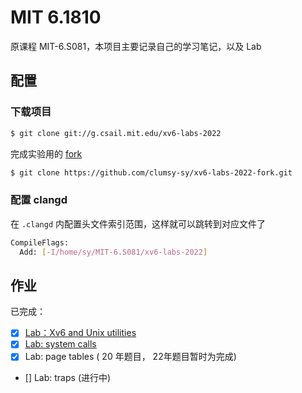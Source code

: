 # MIT 6.1810

原课程 MIT-6.S081，本项目主要记录自己的学习笔记，以及 Lab


## 配置

### 下载项目

```sh
$ git clone git://g.csail.mit.edu/xv6-labs-2022
```
完成实验用的 [fork](https://github.com/clumsy-sy/xv6-labs-2022-fork)
```sh
$ git clone https://github.com/clumsy-sy/xv6-labs-2022-fork.git
```

### 配置 clangd

在 `.clangd` 内配置头文件索引范围，这样就可以跳转到对应文件了

```sh
CompileFlags:
  Add: [-I/home/sy/MIT-6.S081/xv6-labs-2022]
```

## 作业

已完成：

- [x] [Lab：Xv6 and Unix utilities](https://github.com/clumsy-sy/MIT-6.S081/tree/main/Lab:%20Xv6%20and%20Unix%20utilities)
- [x] [Lab: system calls](https://github.com/clumsy-sy/MIT-6.S081/tree/main/Lab:%20system%20calls)
- [x] Lab: page tables ( 20 年题目， 22年题目暂时为完成)
- [] Lab: traps (进行中)




